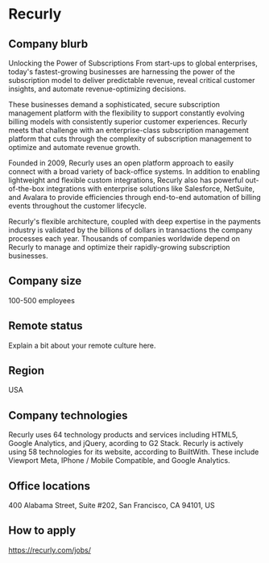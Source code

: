 # Recurly

## Company blurb

Unlocking the Power of Subscriptions
From start-ups to global enterprises, today's fastest-growing businesses are harnessing the power of the subscription model to deliver predictable revenue, reveal critical customer insights, and automate revenue-optimizing decisions.

These businesses demand a sophisticated, secure subscription management platform with the flexibility to support constantly evolving billing models with consistently superior customer experiences. Recurly meets that challenge with an enterprise-class subscription management platform that cuts through the complexity of subscription management to optimize and automate revenue growth.

Founded in 2009, Recurly uses an open platform approach to easily connect with a broad variety of back-office systems. In addition to enabling lightweight and flexible custom integrations, Recurly also has powerful out-of-the-box integrations with enterprise solutions like Salesforce, NetSuite, and Avalara to provide efficiencies through end-to-end automation of billing events throughout the customer lifecycle.

Recurly's flexible architecture, coupled with deep expertise in the payments industry is validated by the billions of dollars in transactions the company processes each year. Thousands of companies worldwide depend on Recurly to manage and optimize their rapidly-growing subscription businesses.

## Company size

100-500 employees

## Remote status

Explain a bit about your remote culture here.

## Region

USA

## Company technologies

Recurly uses 64 technology products and services including HTML5, Google Analytics, and jQuery, acording to G2 Stack.
Recurly is actively using 58 technologies for its website, according to BuiltWith. These include Viewport Meta, IPhone / Mobile Compatible, and Google Analytics.

## Office locations

400 Alabama Street, Suite #202, San Francisco, CA 94101, US

## How to apply

https://recurly.com/jobs/
